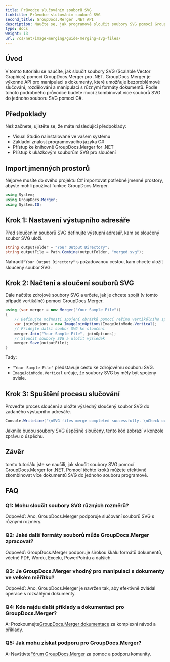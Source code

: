 ```yaml
---
title: Průvodce slučováním souborů SVG
linktitle: Průvodce slučováním souborů SVG
second_title: GroupDocs.Merger .NET API
description: Naučte se, jak programově sloučit soubory SVG pomocí GroupDocs.Merger for .NET. Kombinujte více dokumentů SVG bez námahy.
type: docs
weight: 13
url: /cs/net/image-merging/guide-merging-svg-files/
---
```

## Úvod
V tomto tutoriálu se naučíte, jak sloučit soubory SVG (Scalable Vector Graphics) pomocí GroupDocs.Merger pro .NET. GroupDocs.Merger je výkonné API pro manipulaci s dokumenty, které umožňuje bezproblémové slučování, rozdělování a manipulaci s různými formáty dokumentů. Podle tohoto podrobného průvodce budete moci zkombinovat více souborů SVG do jednoho souboru SVG pomocí C#.

## Předpoklady

Než začnete, ujistěte se, že máte následující předpoklady:

- Visual Studio nainstalované ve vašem systému
- Základní znalost programovacího jazyka C#
- Přístup ke knihovně GroupDocs.Merger for .NET
- Přístup k ukázkovým souborům SVG pro sloučení

## Import jmenných prostorů

Nejprve musíte do svého projektu C# importovat potřebné jmenné prostory, abyste mohli používat funkce GroupDocs.Merger.

```csharp
using System; 
using GroupDocs.Merger;
using System.IO;
```

## Krok 1: Nastavení výstupního adresáře

Před sloučením souborů SVG definujte výstupní adresář, kam se sloučený soubor SVG uloží.

```csharp
string outputFolder = "Your Output Directory";
string outputFile = Path.Combine(outputFolder, "merged.svg");
```

 Nahradit`"Your Output Directory"` s požadovanou cestou, kam chcete uložit sloučený soubor SVG.

## Krok 2: Načtení a sloučení souborů SVG

Dále načtěte zdrojové soubory SVG a určete, jak je chcete spojit (v tomto případě vertikálně) pomocí GroupDocs.Merger.

```csharp
using (var merger = new Merger("Your Sample File"))
{
    // Definujte možnosti spojení obrázků pomocí režimu vertikálního spojení
    var joinOptions = new ImageJoinOptions(ImageJoinMode.Vertical);
    // Přidejte další soubor SVG ke sloučení
    merger.Join("Your Sample File", joinOptions);
    // Sloučit soubory SVG a uložit výsledek
    merger.Save(outputFile);
}
```

Tady:
- `"Your Sample File"` představuje cestu ke zdrojovému souboru SVG.
- `ImageJoinMode.Vertical` určuje, že soubory SVG by měly být spojeny svisle.

## Krok 3: Spuštění procesu slučování

Proveďte proces sloučení a uložte výsledný sloučený soubor SVG do zadaného výstupního adresáře.

```csharp
Console.WriteLine("\nSVG files merge completed successfully. \nCheck output in {0}", outputFolder);
```

Jakmile budou soubory SVG úspěšně sloučeny, tento kód zobrazí v konzole zprávu o úspěchu.

## Závěr

tomto tutoriálu jste se naučili, jak sloučit soubory SVG pomocí GroupDocs.Merger for .NET. Pomocí těchto kroků můžete efektivně zkombinovat více dokumentů SVG do jednoho souboru programově.

## FAQ

### Q1: Mohu sloučit soubory SVG různých rozměrů?

Odpověď: Ano, GroupDocs.Merger podporuje slučování souborů SVG s různými rozměry.

### Q2: Jaké další formáty souborů může GroupDocs.Merger zpracovat?

Odpověď: GroupDocs.Merger podporuje širokou škálu formátů dokumentů, včetně PDF, Wordu, Excelu, PowerPointu a dalších.

### Q3: Je GroupDocs.Merger vhodný pro manipulaci s dokumenty ve velkém měřítku?

Odpověď: Ano, GroupDocs.Merger je navržen tak, aby efektivně zvládal operace s rozsáhlými dokumenty.

### Q4: Kde najdu další příklady a dokumentaci pro GroupDocs.Merger?

 A: Prozkoumejte[GroupDocs.Merger dokumentace](https://reference.groupdocs.com/merger/net/) za komplexní návod a příklady.

### Q5: Jak mohu získat podporu pro GroupDocs.Merger?

 A: Navštivte[Fórum GroupDocs.Merger](https://forum.groupdocs.com/c/merger/32) za pomoc a podporu komunity.